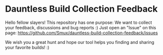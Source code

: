 # Dauntless Build Collection Feedback

Hello fellow slayers!
This repository has one purpose: We want to collect your feedback, discussions and bug reports :)
Just open an "Issue" on this page: https://github.com/Smux/dauntless-build-collection-feedback/issues

We wish you a great hunt and hope our tool helps you finding and sharing your favorite builds! :)
